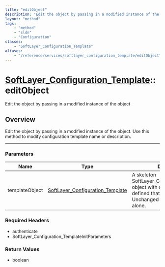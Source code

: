 ```yaml
---
title: "editObject"
description: "Edit the object by passing in a modified instance of the object. Use this method to modify configuration template name o... "
layout: "method"
tags:
    - "method"
    - "sldn"
    - "Configuration"
classes:
    - "SoftLayer_Configuration_Template"
aliases:
    - "/reference/services/softlayer_configuration_template/editObject"
---
```

# [SoftLayer_Configuration_Template](/reference/services/SoftLayer_Configuration_Template)::editObject

Edit the object by passing in a modified instance of the object


## Overview 
Edit the object by passing in a modified instance of the object. Use this method to modify configuration template name or description. 

-----

### Parameters 
|Name | Type | Description |
| --- | --- | --- |
|templateObject| <a href='/reference/datatypes/SoftLayer_Configuration_Template'>SoftLayer_Configuration_Template </a>| A skeleton SoftLayer_Configuration_Template object with only the properties defined that you wish to change. Unchanged properties are left alone.|


### Required Headers
* authenticate
* SoftLayer_Configuration_TemplateInitParameters


### Return Values
* boolean




